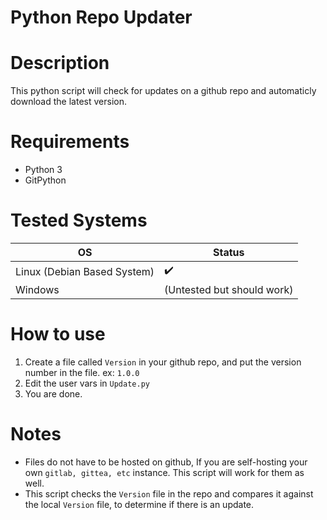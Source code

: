 # Python Repo Updater
# Description
  This python script will check for updates on a github repo and automaticly download the latest version.

# Requirements
- Python 3
- GitPython

# Tested Systems
| OS  | Status |
| ------------- | ------------- |
| Linux (Debian Based System)  | :heavy_check_mark: |
| Windows | (Untested but should work) |

# How to use
 1. Create a file called ```Version``` in your github repo, and put the version number in the file. ex: ```1.0.0```
 2. Edit the user vars in ```Update.py```
 3. You are done.

# Notes
- Files do not have to be hosted on github, If you are self-hosting your own ```gitlab, gittea, etc``` instance. This script will work for them as well.
- This script checks the ```Version``` file in the repo and compares it against the local ```Version``` file, to determine if there is an update. 
